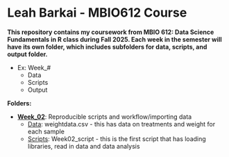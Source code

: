 # Leah Barkai - MBIO612 Course

**This repository contains my coursework from MBIO 612: Data Science Fundamentals in R class during Fall 2025. Each week in the semester will have its own folder, which includes subfolders for data, scripts, and output folder.** 

   - Ex: Week_#
      * Data
      * Scripts
      * Output

**Folders:**

* [**Week_02**](https://github.com/OCN-682-UH/Barkai/tree/365a673e96078ac53b3a2ff961efab0241146056/Week_02): Reproducible scripts and workflow/importing data
  * [Data](https://github.com/OCN-682-UH/Barkai/tree/365a673e96078ac53b3a2ff961efab0241146056/Week_02/Data): weightdata.csv - this has data on treatments and weight for each sample
  * [Scripts](https://github.com/OCN-682-UH/Barkai/tree/365a673e96078ac53b3a2ff961efab0241146056/Week_02/Scripts): Week02_script - this is the first script that has loading libraries, read in data and data analysis
